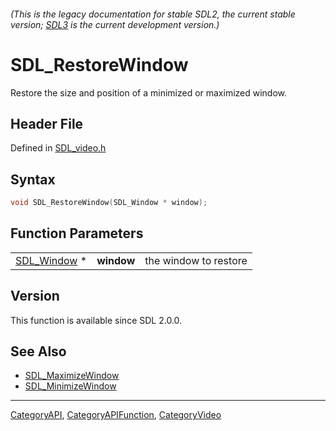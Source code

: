 ###### (This is the legacy documentation for stable SDL2, the current stable version; [SDL3](https://wiki.libsdl.org/SDL3/) is the current development version.)
# SDL_RestoreWindow

Restore the size and position of a minimized or maximized window.

## Header File

Defined in [SDL_video.h](https://github.com/libsdl-org/SDL/blob/SDL2/include/SDL_video.h)

## Syntax

```c
void SDL_RestoreWindow(SDL_Window * window);
```

## Function Parameters

|                            |            |                       |
| -------------------------- | ---------- | --------------------- |
| [SDL_Window](SDL_Window) * | **window** | the window to restore |

## Version

This function is available since SDL 2.0.0.

## See Also

- [SDL_MaximizeWindow](SDL_MaximizeWindow)
- [SDL_MinimizeWindow](SDL_MinimizeWindow)

----
[CategoryAPI](CategoryAPI), [CategoryAPIFunction](CategoryAPIFunction), [CategoryVideo](CategoryVideo)

